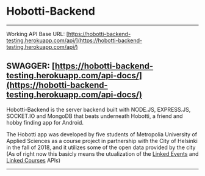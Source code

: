 # Hobotti-Backend
---
Working API Base URL:
[https://hobotti-backend-testing.herokuapp.com/api/](https://hobotti-backend-testing.herokuapp.com/api/)

SWAGGER:
[https://hobotti-backend-testing.herokuapp.com/api-docs/](https://hobotti-backend-testing.herokuapp.com/api-docs/)
---
Hobotti-Backend is the server backend built with NODE.JS, EXPRESS.JS, SOCKET.IO and MongoDB that beats underneath Hobotti, a friend and hobby finding app for Android.

The Hobotti app was developed by five students of Metropolia University of Applied Sciences as a course project in partnership with the City of Helsinki in the fall of 2018, and it utilizes some of the open data provided by the city (As of right now this basicly means the utualization of the [Linked Events](https://dev.hel.fi/apis/linked-events/) and [Linked Courses](https://dev.hel.fi/apis/linked-courses/) APIs)

---